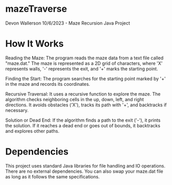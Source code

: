 # mazeTraverse
Devon Wallerson
10/6/2023 - Maze Recursion Java Project

# How It Works #

Reading the Maze: The program reads the maze data from a text file called "maze.dat." The maze is represented as a 2D grid of characters, where 'X' represents walls, '-' represents the exit, and '+' marks the starting point.

Finding the Start: The program searches for the starting point marked by '+' in the maze and records its coordinates.

Recursive Traversal: It uses a recursive function to explore the maze. The algorithm checks neighboring cells in the up, down, left, and right directions. It avoids obstacles ('X'), tracks its path with '+', and backtracks if necessary.

Solution or Dead End: If the algorithm finds a path to the exit ('-'), it prints the solution. If it reaches a dead end or goes out of bounds, it backtracks and explores other paths.
    
# Dependencies #

  This project uses standard Java libraries for file handling and IO operations. There are no external      dependencies. You can also swap your maze.dat file as long as it follows the same specifications.
